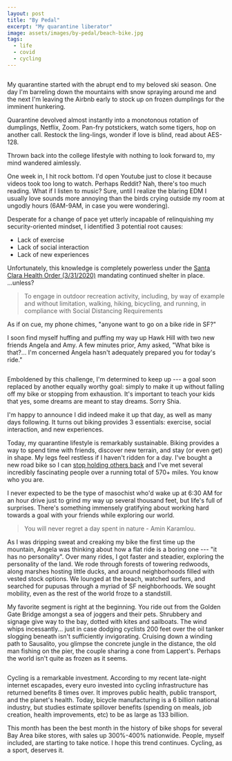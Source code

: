 ```yaml
---
layout: post
title: "By Pedal"
excerpt: "My quarantine liberator"
image: assets/images/by-pedal/beach-bike.jpg
tags: 
  - life
  - covid
  - cycling
---
```


<span class="image fit"><img src="{{ site.url }}/assets/images/by-pedal/ggb.jpg" alt=""/></span>

My quarantine started with the abrupt end to my beloved ski season. One day I'm barreling down the mountains with snow spraying around me and the next
I'm leaving the Airbnb early to stock up on frozen dumplings for the imminent hunkering.

Quarantine devolved almost instantly into a monotonous rotation of dumplings, Netflix, Zoom. Pan-fry potstickers, watch some tigers, hop on another call. 
Restock the ling-lings, wonder if love is blind, read about AES-128.

Thrown back into the college lifestyle with nothing to look forward to, my mind wandered aimlessly. 

One week in, I hit rock bottom. I'd open Youtube just to close it because videos took too long to watch. Perhaps Reddit? Nah,
there's too much reading. What if I listen to music? Sure, until I realize the blaring EDM I usually love sounds more annoying
than the birds crying outside my room at ungodly hours (6AM-9AM, in case you were wondering).

Desperate for a change of pace yet utterly incapable of relinquishing my security-oriented mindset, I identified 3 potential root causes: 
* Lack of exercise
* Lack of social interaction
* Lack of new experiences

Unfortunately, this knowledge is completely powerless under the
<a href="https://www.sccgov.org/sites/covid19/Pages/order-health-officer-033120.aspx" target="_blank">Santa Clara Health Order (3/31/2020)</a>
mandating continued shelter in place. ...unless?

<blockquote>
To engage in outdoor recreation activity, including, by way of example and without limitation, walking, hiking, bicycling, and running, in compliance with Social Distancing Requirements
</blockquote>

As if on cue, my phone chimes, "anyone want to go on a bike ride in SF?" 

I soon find myself huffing and puffing my way up Hawk Hill with two new friends Angela and Amy. 
A few minutes prior, Amy asked, "What bike is that?... I'm concerned Angela hasn't adequately prepared you for today's ride."

<p><span class="image right"><img src="{{ site.url }}/assets/images/by-pedal/bike-house.jpg" alt=""/></span></p>


Emboldened by this challenge, I'm determined to keep up --- a goal soon replaced by another equally worthy goal: simply to make it up without falling off
my bike or stopping from exhaustion. It's important to teach your kids that yes, some dreams are meant to stay dreams. Sorry Shia.

I'm happy to announce I did indeed make it up that day, as well as many days following. It turns out biking provides 3 essentials: exercise, social interaction, and new experiences.

Today, my quarantine lifestyle is remarkably sustainable. Biking provides a way to spend time with friends, discover new terrain, and stay (or even get) in shape. 
My legs feel restless if I haven't ridden for a day. I've bought a new road bike so I can 
<a href="{{ site.url }}/stories/cycling-physics" target="_blank">stop holding others back</a> and I've met several incredibly fascinating people over a running total of 570+ miles. You know who you are.


I never expected to be the type of masochist who'd wake up at 6:30 AM for an hour drive just to grind my way up several thousand feet, but life's 
full of surprises. There's something immensely gratifying about working hard towards a goal with your friends while exploring our world.

<blockquote>You will never regret a day spent in nature - Amin Karamlou.</blockquote>

As I was dripping sweat and creaking my bike the first time up the mountain, Angela was thinking about how a flat ride is a boring one --- "it has no personality".
Over many rides, I got faster and steadier, exploring the personality of the land. We rode through forests of towering redwoods, along marshes hosting little ducks,
and around neighborhoods filled with vested stock options. 
We lounged at the beach, watched surfers, and searched for pupusas through a myriad of SF neighborhoods. We sought mobility, even as the rest of the world froze to 
a standstill.

My favorite segment is right at the beginning. You ride out from the Golden Gate Bridge amongst a sea of joggers and their pets. Shrubbery and signage
give way to the bay, dotted with kites and sailboats. The wind whips incessantly... just in case dodging cyclists 200 feet over the oil tanker slogging 
beneath isn't sufficiently invigorating. Cruising down a winding path to Sausalito, you glimpse the concrete jungle in the distance, the old man
fishing on the pier, the couple sharing a cone from Lappert's. Perhaps the world isn't quite as frozen as it seems.

<div class="box alt">
    <div class="row 50% uniform">
        <div class="4u"><span class="image fit"><img src="{{ site.url }}/assets/images/by-pedal/ping-ko-hh.jpeg" alt=""/></span></div>
        <div class="4u"><span class="image fit"><img src="{{ site.url }}/assets/images/by-pedal/hh-2.jpg" alt=""/></span></div>
        <div class="4u"><span class="image fit"><img src="{{ site.url }}/assets/images/by-pedal/tiberon.jpg" alt=""/></span></div>
        <div class="3u"><span class="image fit"><img src="{{ site.url }}/assets/images/by-pedal/amy.jpg" alt=""/></span></div>
        <div class="5u"><span class="image fit"><img src="{{ site.url }}/assets/images/by-pedal/pupusas.jpg" alt=""/></span></div>
        <div class="4u"><span class="image fit"><img src="{{ site.url }}/assets/images/by-pedal/rylan.jpg" alt=""/></span></div>
    </div>
</div>

Cycling is a remarkable investment. According to my recent late-night internet escapades, every euro invested into cycling infrastructure has returned benefits 8 times 
over. It improves public health, public transport, and the planet's health. Today, bicycle manufacturing is a 6 billion national industry, but studies 
estimate spillover benefits (spending on meals, job creation, health improvements, etc) to be as large as 133 billion.

This month has been the best month in the history of bike shops for several Bay Area bike stores, with sales up 300%-400% nationwide. 
People, myself included, are starting to take notice. I hope this trend continues. Cycling, as a sport, deserves it. 

<span class="image fit"><img src="{{ site.url }}/assets/images/by-pedal/beach.jpg" alt=""/></span>
